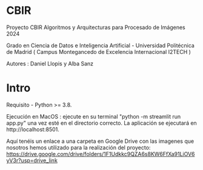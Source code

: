 # CBIR
Proyecto CBIR Algoritmos y Arquitecturas para Procesado de Imágenes 2024

Grado en Ciencia de Datos e Inteligencia Artificial - Universidad Politécnica de Madrid ( Campus Montegancedo de Excelencia Internacional I2TECH )

Autores : Daniel Llopis y Alba Sanz

# Intro
Requisito - Python >= 3.8.

Ejecución en MacOS : ejecute en su terminal "python -m streamlit run app.py" una vez esté en el directorio correcto. La aplicación se ejecutará en http://localhost:8501.

Aquí tenéis un enlace a una carpeta en Google Drive con las imagenes que nosotros hemos utilizado para la realización del proyecto: https://drive.google.com/drive/folders/1F1Udkkc9QZA6s8KW6FfXa91LiOV6yV3r?usp=drive_link
